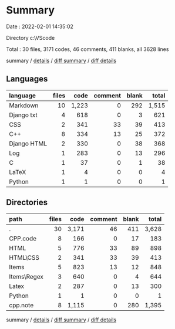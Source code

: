 # Summary

Date : 2022-02-01 14:35:02

Directory c:\VScode

Total : 30 files,  3171 codes, 46 comments, 411 blanks, all 3628 lines

summary / [details](details.md) / [diff summary](diff.md) / [diff details](diff-details.md)

## Languages
| language | files | code | comment | blank | total |
| :--- | ---: | ---: | ---: | ---: | ---: |
| Markdown | 10 | 1,223 | 0 | 292 | 1,515 |
| Django txt | 4 | 618 | 0 | 3 | 621 |
| CSS | 2 | 341 | 33 | 39 | 413 |
| C++ | 8 | 334 | 13 | 25 | 372 |
| Django HTML | 2 | 330 | 0 | 38 | 368 |
| Log | 1 | 283 | 0 | 13 | 296 |
| C | 1 | 37 | 0 | 1 | 38 |
| LaTeX | 1 | 4 | 0 | 0 | 4 |
| Python | 1 | 1 | 0 | 0 | 1 |

## Directories
| path | files | code | comment | blank | total |
| :--- | ---: | ---: | ---: | ---: | ---: |
| . | 30 | 3,171 | 46 | 411 | 3,628 |
| CPP.code | 8 | 166 | 0 | 17 | 183 |
| HTML | 5 | 776 | 33 | 89 | 898 |
| HTML\CSS | 2 | 341 | 33 | 39 | 413 |
| Items | 5 | 823 | 13 | 12 | 848 |
| Items\Regex | 3 | 640 | 0 | 4 | 644 |
| Latex | 2 | 287 | 0 | 13 | 300 |
| Python | 1 | 1 | 0 | 0 | 1 |
| cpp.note | 8 | 1,115 | 0 | 280 | 1,395 |

summary / [details](details.md) / [diff summary](diff.md) / [diff details](diff-details.md)